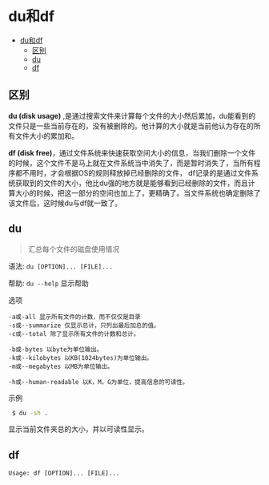 # du和df

<!-- TOC -->

- [du和df](#du%e5%92%8cdf)
  - [区别](#%e5%8c%ba%e5%88%ab)
  - [du](#du)
  - [df](#df)

<!-- /TOC -->

## 区别
 
 **du (disk usage)** ,是通过搜索文件来计算每个文件的大小然后累加，du能看到的文件只是一些当前存在的，没有被删除的。他计算的大小就是当前他认为存在的所有文件大小的累加和。

**df (disk free)**，通过文件系统来快速获取空间大小的信息，当我们删除一个文件的时候，这个文件不是马上就在文件系统当中消失了，而是暂时消失了，当所有程序都不用时，才会根据OS的规则释放掉已经删除的文件， df记录的是通过文件系统获取到的文件的大小，他比du强的地方就是能够看到已经删除的文件，而且计算大小的时候，把这一部分的空间也加上了，更精确了。当文件系统也确定删除了该文件后，这时候du与df就一致了。


## du

> 汇总每个文件的磁盘使用情况

语法:  `du [OPTION]... [FILE]...`

帮助: `du --help` 显示帮助

选项  

```
-a或-all 显示所有文件的计数，而不仅仅是目录
-s或--summarize 仅显示总计，只列出最后加总的值。
-c或--total 除了显示所有文件的计数和总计。

-b或-bytes 以byte为单位输出。
-k或--kilobytes 以KB(1024bytes)为单位输出。
-m或--megabytes 以MB为单位输出。

-h或--human-readable 以K，M，G为单位，提高信息的可读性。
```

示例
``` bash
 $ du -sh .
```
显示当前文件夹总的大小，并以可读性显示。

## df

```
Usage: df [OPTION]... [FILE]...
```
